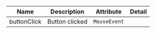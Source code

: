 | Name       | Description                   | Attribute        | Detail |
|------------|-------------------------------|------------------|--------|
|buttonClick| Button clicked | `MouseEvent`
